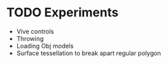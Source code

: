 # TODO Experiments

* Vive controls
* Throwing
* Loading Obj models
* Surface tessellation to break apart regular polygon
